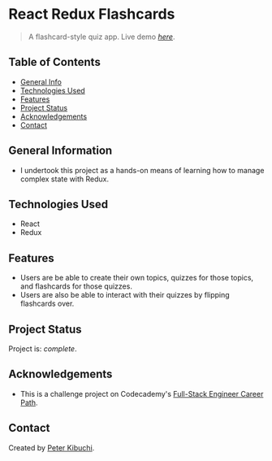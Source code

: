 # React Redux Flashcards
> A flashcard-style quiz app.
> Live demo [_here_](https://peterkibuchi.github.io/react-redux-flashcards/).

## Table of Contents
* [General Info](#general-information)
* [Technologies Used](#technologies-used)
* [Features](#features)
* [Project Status](#project-status)
* [Acknowledgements](#acknowledgements)
* [Contact](#contact)
<!-- * [License](#license) -->


## General Information
- I undertook this project as a hands-on means of learning how to manage complex state with Redux.


## Technologies Used
- React
- Redux


## Features
- Users are be able to create their own topics, quizzes for those topics, and flashcards for those quizzes.
- Users are also be able to interact with their quizzes by flipping flashcards over.


## Project Status
Project is: _complete_.


## Acknowledgements
- This is a challenge project on Codecademy's [Full-Stack Engineer Career Path](https://www.codecademy.com/learn/paths/full-stack-engineer-career-path).


## Contact
Created by [Peter Kibuchi](https://www.peterkibuchi.com/).


<!-- ## License -->
<!-- This project is open source and available under the [... License](). -->
